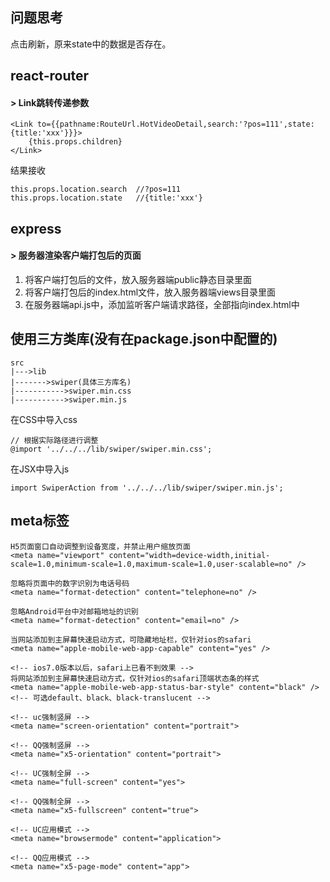 ## 问题思考
点击刷新，原来state中的数据是否存在。<br>


## react-router

#### > Link跳转传递参数

```
<Link to={{pathname:RouteUrl.HotVideoDetail,search:'?pos=111',state:{title:'xxx'}}}>
    {this.props.children}
</Link>
```

结果接收

    this.props.location.search  //?pos=111
    this.props.location.state   //{title:'xxx'}

## express

#### > 服务器渲染客户端打包后的页面

1. 将客户端打包后的文件，放入服务器端public静态目录里面
2. 将客户端打包后的index.html文件，放入服务器端views目录里面
3. 在服务器端api.js中，添加监听客户端请求路径，全部指向index.html中

## 使用三方类库(没有在package.json中配置的)

    src
    |--->lib
    |------->swiper(具体三方库名)
    |----------->swiper.min.css
    |----------->swiper.min.js

在CSS中导入css

    // 根据实际路径进行调整
    @import '../../../lib/swiper/swiper.min.css';

在JSX中导入js

    import SwiperAction from '../../../lib/swiper/swiper.min.js';

## meta标签

    H5页面窗口自动调整到设备宽度，并禁止用户缩放页面
    <meta name="viewport" content="width=device-width,initial-scale=1.0,minimum-scale=1.0,maximum-scale=1.0,user-scalable=no" />

    忽略将页面中的数字识别为电话号码
    <meta name="format-detection" content="telephone=no" />

    忽略Android平台中对邮箱地址的识别
    <meta name="format-detection" content="email=no" />

    当网站添加到主屏幕快速启动方式，可隐藏地址栏，仅针对ios的safari
    <meta name="apple-mobile-web-app-capable" content="yes" />

    <!-- ios7.0版本以后，safari上已看不到效果 -->
    将网站添加到主屏幕快速启动方式，仅针对ios的safari顶端状态条的样式
    <meta name="apple-mobile-web-app-status-bar-style" content="black" />
    <!-- 可选default、black、black-translucent -->

    <!-- uc强制竖屏 -->
    <meta name="screen-orientation" content="portrait">

    <!-- QQ强制竖屏 -->
    <meta name="x5-orientation" content="portrait">

    <!-- UC强制全屏 -->
    <meta name="full-screen" content="yes">

    <!-- QQ强制全屏 -->
    <meta name="x5-fullscreen" content="true">

    <!-- UC应用模式 -->
    <meta name="browsermode" content="application">

    <!-- QQ应用模式 -->
    <meta name="x5-page-mode" content="app">
